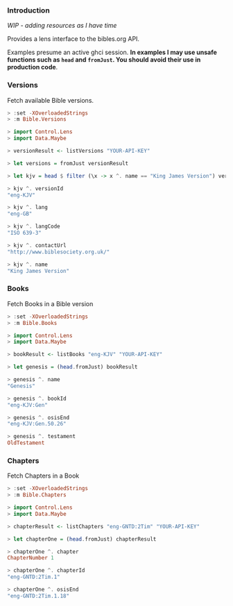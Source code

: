 ### Introduction

*WIP - adding resources as I have time*

Provides a lens interface to the bibles.org API.

Examples presume an active ghci session. **In examples I may use unsafe functions such as `head` and `fromJust`. You should avoid their use in production code**.

### Versions

Fetch available Bible versions.

```haskell
> :set -XOverloadedStrings
> :m Bible.Versions

> import Control.Lens
> import Data.Maybe

> versionResult <- listVersions "YOUR-API-KEY"

> let versions = fromJust versionResult

> let kjv = head $ filter (\x -> x ^. name == "King James Version") versions

> kjv ^. versionId
"eng-KJV"

> kjv ^. lang
"eng-GB"

> kjv ^. langCode
"ISO 639-3"

> kjv ^. contactUrl 
"http://www.biblesociety.org.uk/"

> kjv ^. name
"King James Version"
```

### Books

Fetch Books in a Bible version

```haskell
> :set -XOverloadedStrings
> :m Bible.Books

> import Control.Lens
> import Data.Maybe

> bookResult <- listBooks "eng-KJV" "YOUR-API-KEY"

> let genesis = (head.fromJust) bookResult

> genesis ^. name
"Genesis"

> genesis ^. bookId
"eng-KJV:Gen"

> genesis ^. osisEnd
"eng-KJV:Gen.50.26"

> genesis ^. testament
OldTestament
```

### Chapters

Fetch Chapters in a Book

```haskell
> :set -XOverloadedStrings
> :m Bible.Chapters

> import Control.Lens
> import Data.Maybe

> chapterResult <- listChapters "eng-GNTD:2Tim" "YOUR-API-KEY"

> let chapterOne = (head.fromJust) chapterResult

> chapterOne ^. chapter
ChapterNumber 1

> chapterOne ^. chapterId
"eng-GNTD:2Tim.1"

> chapterOne ^. osisEnd
"eng-GNTD:2Tim.1.18"
```

